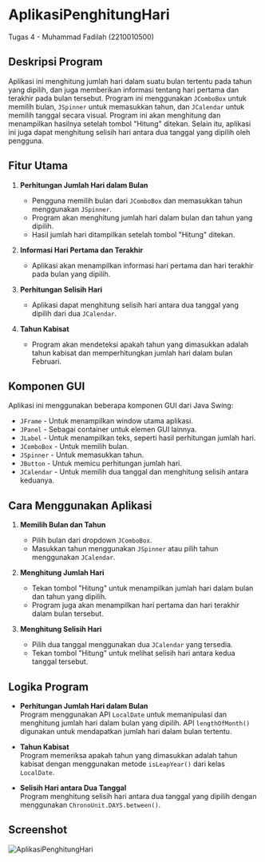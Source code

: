 # AplikasiPenghitungHari
 Tugas 4 - Muhammad Fadilah (2210010500)

## Deskripsi Program

Aplikasi ini menghitung jumlah hari dalam suatu bulan tertentu pada tahun yang dipilih, dan juga memberikan informasi tentang hari pertama dan terakhir pada bulan tersebut. Program ini menggunakan `JComboBox` untuk memilih bulan, `JSpinner` untuk memasukkan tahun, dan `JCalendar` untuk memilih tanggal secara visual. Program ini akan menghitung dan menampilkan hasilnya setelah tombol "Hitung" ditekan. Selain itu, aplikasi ini juga dapat menghitung selisih hari antara dua tanggal yang dipilih oleh pengguna.

## Fitur Utama

1. **Perhitungan Jumlah Hari dalam Bulan**
   - Pengguna memilih bulan dari `JComboBox` dan memasukkan tahun menggunakan `JSpinner`.
   - Program akan menghitung jumlah hari dalam bulan dan tahun yang dipilih.
   - Hasil jumlah hari ditampilkan setelah tombol "Hitung" ditekan.

2. **Informasi Hari Pertama dan Terakhir**
   - Aplikasi akan menampilkan informasi hari pertama dan hari terakhir pada bulan yang dipilih.

3. **Perhitungan Selisih Hari**
   - Aplikasi dapat menghitung selisih hari antara dua tanggal yang dipilih dari dua `JCalendar`.

4. **Tahun Kabisat**
   - Program akan mendeteksi apakah tahun yang dimasukkan adalah tahun kabisat dan memperhitungkan jumlah hari dalam bulan Februari.

## Komponen GUI

Aplikasi ini menggunakan beberapa komponen GUI dari Java Swing:
- `JFrame` - Untuk menampilkan window utama aplikasi.
- `JPanel` - Sebagai container untuk elemen GUI lainnya.
- `JLabel` - Untuk menampilkan teks, seperti hasil perhitungan jumlah hari.
- `JComboBox` - Untuk memilih bulan.
- `JSpinner` - Untuk memasukkan tahun.
- `JButton` - Untuk memicu perhitungan jumlah hari.
- `JCalendar` - Untuk memilih dua tanggal dan menghitung selisih antara keduanya.

## Cara Menggunakan Aplikasi

1. **Memilih Bulan dan Tahun**
   - Pilih bulan dari dropdown `JComboBox`.
   - Masukkan tahun menggunakan `JSpinner` atau pilih tahun menggunakan `JCalendar`.

2. **Menghitung Jumlah Hari**
   - Tekan tombol "Hitung" untuk menampilkan jumlah hari dalam bulan dan tahun yang dipilih.
   - Program juga akan menampilkan hari pertama dan hari terakhir dalam bulan tersebut.

3. **Menghitung Selisih Hari**
   - Pilih dua tanggal menggunakan dua `JCalendar` yang tersedia.
   - Tekan tombol "Hitung" untuk melihat selisih hari antara kedua tanggal tersebut.

## Logika Program

- **Perhitungan Jumlah Hari dalam Bulan**  
  Program menggunakan API `LocalDate` untuk memanipulasi dan menghitung jumlah hari dalam bulan yang dipilih. API `lengthOfMonth()` digunakan untuk mendapatkan jumlah hari dalam bulan tertentu.

- **Tahun Kabisat**  
  Program memeriksa apakah tahun yang dimasukkan adalah tahun kabisat dengan menggunakan metode `isLeapYear()` dari kelas `LocalDate`.

- **Selisih Hari antara Dua Tanggal**  
  Program menghitung selisih hari antara dua tanggal yang dipilih dengan menggunakan `ChronoUnit.DAYS.between()`.

## Screenshot
![AplikasiPenghitungHari](https://github.com/user-attachments/assets/839b0e9b-b423-4aec-a6cc-efd12bd5b7d4)



